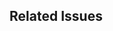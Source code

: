 <!--
  Thank you for contributing to native_image_cropper!

  Please provide a clear and concise title for your pull request, and describe the changes you’ve made in detail below.

  Before submitting, please review our contribution guidelines:
  https://github.com/cosee/native_image_cropper/blob/main/CONTRIBUTING.md
-->

## Related Issues

<!-- If this pull request addresses one or more issues, please reference them here (e.g., Fixes #123). -->
